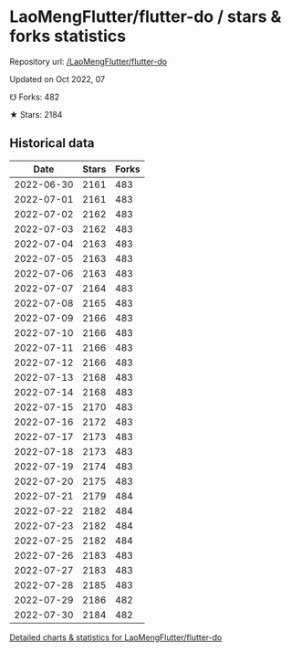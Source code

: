 # LaoMengFlutter/flutter-do / stars & forks statistics

Repository url: [/LaoMengFlutter/flutter-do](https://github.com/LaoMengFlutter/flutter-do)

Updated on Oct 2022, 07

☋ Forks: 482

★ Stars: 2184

## Historical data
| Date | Stars | Forks |
|------|-------|-------|
| 2022-06-30 | 2161 | 483 | 
| 2022-07-01 | 2161 | 483 | 
| 2022-07-02 | 2162 | 483 | 
| 2022-07-03 | 2162 | 483 | 
| 2022-07-04 | 2163 | 483 | 
| 2022-07-05 | 2163 | 483 | 
| 2022-07-06 | 2163 | 483 | 
| 2022-07-07 | 2164 | 483 | 
| 2022-07-08 | 2165 | 483 | 
| 2022-07-09 | 2166 | 483 | 
| 2022-07-10 | 2166 | 483 | 
| 2022-07-11 | 2166 | 483 | 
| 2022-07-12 | 2166 | 483 | 
| 2022-07-13 | 2168 | 483 | 
| 2022-07-14 | 2168 | 483 | 
| 2022-07-15 | 2170 | 483 | 
| 2022-07-16 | 2172 | 483 | 
| 2022-07-17 | 2173 | 483 | 
| 2022-07-18 | 2173 | 483 | 
| 2022-07-19 | 2174 | 483 | 
| 2022-07-20 | 2175 | 483 | 
| 2022-07-21 | 2179 | 484 | 
| 2022-07-22 | 2182 | 484 | 
| 2022-07-23 | 2182 | 484 | 
| 2022-07-25 | 2182 | 484 | 
| 2022-07-26 | 2183 | 483 | 
| 2022-07-27 | 2183 | 483 | 
| 2022-07-28 | 2185 | 483 | 
| 2022-07-29 | 2186 | 482 | 
| 2022-07-30 | 2184 | 482 | 


[Detailed charts & statistics for LaoMengFlutter/flutter-do](https://reviewgithub.com/rep/LaoMengFlutter/flutter-do)
